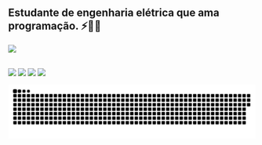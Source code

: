 ## Estudante de engenharia elétrica que ama programação. ⚡👨‍💻 

[comment]: <> (<img height="200em" src="https://github-readme-stats.vercel.app/api?username=mrcsantos1&show_icons=true&theme=highcontrast&include_all_commits=true&count_private=true"/>) 


  [comment]: <> (<img align="top" alt="Marcos-PYTHON" height="100" width="100" src="https://raw.githubusercontent.com/devicons/devicon/master/icons/python/python-original.svg"> 
	<img align="top" alt="Marcos-POSTGRESQL" height="100" width="100" src="https://cdn.jsdelivr.net/gh/devicons/devicon/icons/postgresql/postgresql-original.svg" />
	<img align="top" alt="Marcos-DATABASE" height="80" width="80" src="https://img-premium.flaticon.com/png/512/586/premium/586293.png?token=exp=1632070464~hmac=8617f60fd68b56b22976a29e1e293009" />)	
	
 <div> 
  <a align="center" href="https://github.com/mrcsantos1"> 
  <img height="250" src="https://github-readme-stats.vercel.app/api/top-langs/?username=mrcsantos1&layout=compact&langs_count=7&theme=highcontrast"/> 

</div>  
	

	
##
 
	
<div> 
  <a href="https://www.youtube.com/channel/UC6skDS_MMFa-ad5cxAaaqDg/videos" target="_blank"><img src="https://img.shields.io/badge/YouTube-FF0000?style=for-the-badge&logo=youtube&logoColor=white" target="_blank"></a>
  <a href="https://www.instagram.com/mrc.asantos/" target="_blank"><img src="https://img.shields.io/badge/-Instagram-%23E4405F?style=for-the-badge&logo=instagram&logoColor=white" target="_blank"></a>
  <a href = "mailto:mrcsantos1@outlook.com"><img src="https://img.shields.io/badge/Microsoft_Outlook-0078D4?style=for-the-badge&logo=microsoft-outlook&logoColor=white" target="_blank"></a>
  <a href="https://www.linkedin.com/in/mrcsantos/" target="_blank"><img src="https://img.shields.io/badge/-LinkedIn-%230077B5?style=for-the-badge&logo=linkedin&logoColor=white" target="_blank"></a> 
 
  ![Snake animation](https://github.com/mrcsantos1/mrcsantos1/blob/output/github-contribution-grid-snake.svg)
 
</div>
